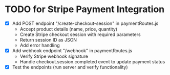 # TODO for Stripe Payment Integration

- [x] Add POST endpoint "/create-checkout-session" in paymentRoutes.js
  - Accept product details (name, price, quantity)
  - Create Stripe checkout session with required parameters
  - Return session ID as JSON
  - Add error handling
- [x] Add webhook endpoint "/webhook" in paymentRoutes.js
  - Verify Stripe webhook signature
  - Handle checkout.session.completed event to update payment status
- [x] Test the endpoints (run server and verify functionality)
